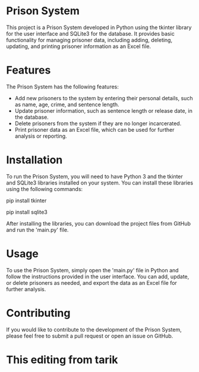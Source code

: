 # Prison System
This project is a Prison System developed in Python using the tkinter library for the user interface and SQLite3 for the database. It provides basic functionality for managing prisoner data, including adding, deleting, updating, and printing prisoner information as an Excel file.

# Features
The Prison System has the following features:

- Add new prisoners to the system by entering their personal details, such as name, age, crime, and sentence length.
- Update prisoner information, such as sentence length or release date, in the database.
- Delete prisoners from the system if they are no longer incarcerated.
- Print prisoner data as an Excel file, which can be used for further analysis or reporting.

# Installation
To run the Prison System, you will need to have Python 3 and the tkinter and SQLite3 libraries installed on your system. You can install these libraries using the following commands:

pip install tkinter

pip install sqlite3

After installing the libraries, you can download the project files from GitHub and run the 'main.py' file.


# Usage
To use the Prison System, simply open the 'main.py' file in Python and follow the instructions provided in the user interface. You can add, update, or delete prisoners as needed, and export the data as an Excel file for further analysis.

# Contributing
If you would like to contribute to the development of the Prison System, please feel free to submit a pull request or open an issue on GitHub.

<h1>This editing from tarik</h1>
